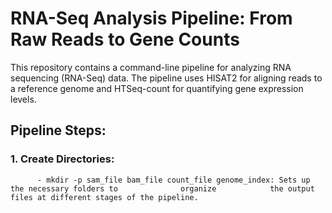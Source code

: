 # RNA-Seq Analysis Pipeline: From Raw Reads to Gene Counts
This repository contains a command-line pipeline for analyzing RNA sequencing (RNA-Seq) data. The pipeline uses HISAT2 for aligning reads to a reference genome and HTSeq-count for quantifying gene expression levels.

## Pipeline Steps:

  ### 1. Create Directories: 
          - mkdir -p sam_file bam_file count_file genome_index: Sets up the necessary folders to              organize            the output files at different stages of the pipeline.
